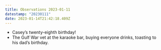 ```yaml
---
title: Observations 2023-01-11
datestamp: "20230111"
date: 2023-01-14T21:42:18.409Z
---
```

- Casey’s twenty-eighth birthday!
- The Gulf War vet at the karaoke bar, buying everyone drinks, toasting to his dad’s birthday.
